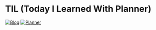 # TIL (Today I Learned With Planner) 

[![Blog](https://img.shields.io/badge/Blog-hongseob.tistory.com-blue.svg)](https://hongseob.tistory.com)
[![Planner](https://img.shields.io/badge/Planner-Notion_TIL_Planner-yellow.svg)](https://www.notion.so/d5d8c03e5933481bb478e771558a2859?v=c5a4293726df4b8ab1b2d3e2db256df1&pvs=4)


